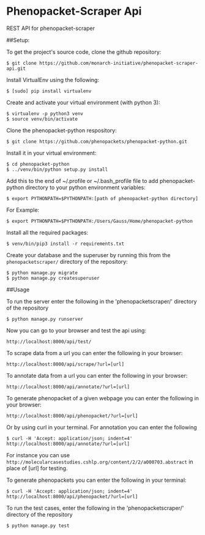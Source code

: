 # Phenopacket-Scraper Api

REST API for phenopacket-scraper

##Setup:

To get the project's source code, clone the github repository:

    $ git clone https://github.com/monarch-initiative/phenopacket-scraper-api.git

Install VirtualEnv using the following:

    $ [sudo] pip install virtualenv

Create and activate your virtual environment (with python 3):

    $ virtualenv -p python3 venv
    $ source venv/bin/activate

Clone the phenopacket-python respository:

	$ git clone https://github.com/phenopackets/phenopacket-python.git

Install it in your virtual environment:

	$ cd phenopacket-python
	$ ../venv/bin/python setup.py install

Add this to the end of ~/.profile or ~/.bash_profile file to add phenopacket-python directory to your python environment variables:

	$ export PYTHONPATH=$PYTHONPATH:[path of phenopacket-python directory]

For Example:

	$ export PYTHONPATH=$PYTHONPATH:/Users/Gauss/Home/phenopacket-python


Install all the required packages:

	$ venv/bin/pip3 install -r requirements.txt

Create your database and the superuser by running this from the `phenopacketscraper/` directory of the repository:

	$ python manage.py migrate
	$ python manage.py createsuperuser


##Usage

To run the server enter the following in the 'phenopacketscraper/' directory of the repository

	$ python manage.py runserver

Now you can go to your browser and test the api using:

	http://localhost:8000/api/test/

To scrape data from a url you can enter the following in your browser:

	http://localhost:8000/api/scrape/?url=[url]

To annotate data from a url you can enter the following in your browser:

	http://localhost:8000/api/annotate/?url=[url]

To generate phenopacket of a given webpage you can enter the following in your browser:

	http://localhost:8000/api/phenopacket/?url=[url]


Or by using curl in your terminal. For annotation you can enter the following

	$ curl -H 'Accept: application/json; indent=4' http://localhost:8000/api/annotate/?url=[url]

For instance you can use `http://molecularcasestudies.cshlp.org/content/2/2/a000703.abstract` in place of [url] for testing.

To generate phenopackets you can enter the following in your terminal:

	$ curl -H 'Accept: application/json; indent=4' http://localhost:8000/api/phenopacket/?url=[url]

To run the test cases, enter the following in the 'phenopacketscraper/' directory of the repository

	$ python manage.py test
